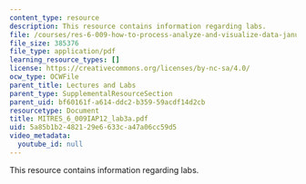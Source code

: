 ```yaml
---
content_type: resource
description: This resource contains information regarding labs.
file: /courses/res-6-009-how-to-process-analyze-and-visualize-data-january-iap-2012/5a85b1b2482129e6633ca47a06cc59d5_MITRES_6_009IAP12_lab3a.pdf
file_size: 385376
file_type: application/pdf
learning_resource_types: []
license: https://creativecommons.org/licenses/by-nc-sa/4.0/
ocw_type: OCWFile
parent_title: Lectures and Labs
parent_type: SupplementalResourceSection
parent_uid: bf60161f-a614-ddc2-b359-59acdf14d2cb
resourcetype: Document
title: MITRES_6_009IAP12_lab3a.pdf
uid: 5a85b1b2-4821-29e6-633c-a47a06cc59d5
video_metadata:
  youtube_id: null
---
```

This resource contains information regarding labs.